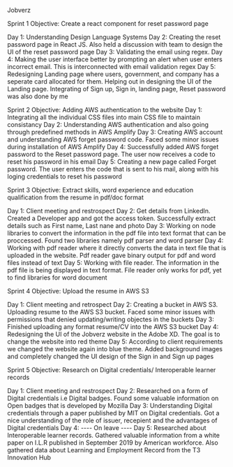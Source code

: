 Jobverz

Sprint 1
Objective: Create a react component for reset password page

Day 1: Understanding Design Language Systems
Day 2: Creating the reset password page in React JS. Also held a discussion with team to design the UI of the reset password page
Day 3: Validating the email using regex. 
Day 4: Making the user interface better by prompting an alert when user enters incorrect email. This is interconnected with email validation regex
Day 5: Redesigning Landing page where users, government, and company has a seperate card allocated for them. Helping out in designing the UI of the Landing page. Integrating of Sign up, Sign in, landing page, Reset password was also done by me 

Sprint 2
Objective: Adding AWS authentication to the website
Day 1: Integrating all the individual CSS files into main CSS file to maintain consistancy
Day 2: Understanding AWS authentication and also going through predefined methods in AWS Amplify
Day 3: Creating AWS account and understanding AWS forget password code. Faced some minor issues during installation of AWS Amplify
Day 4: Successfully added AWS forget password to the Reset password page. The user now receives a code to reset his password in his email
Day 5: Creating a new page called Forget password. The user enters the code that is sent to his mail, along with his loging credentials to reset his password

Sprint 3
Objective: Extract skills, word experience and education qualification from the resume in pdf/doc format

Day 1: Client meeting and restrospect
Day 2: Get details from LinkedIn. Created a Developer app and got the access token. Successfully extract details such as First name, Last nane and photo
Day 3: Working on node libraries to convert the information in the pdf file into text format that can be proccessed. Found two libraries namely pdf parser and word parser
Day 4: Working with pdf reader where it directly converts the data in text file that is uploaded in the website. Pdf reader gave binary output for pdf and word files instead of text 
Day 5: Working with file reader. The information in the pdf file is being displayed in text format. File reader only works for pdf, yet to find libraries for word document

Sprint 4
Objective: Upload the resume in AWS S3

Day 1: Client meeting and retrospect
Day 2: Creating a bucket in AWS S3. Uploading resume to the AWS S3 bucket. Faced some minor issues with permissions that denied updating/writing objectes in the buckets
Day 3: Finished uploading any format resume/CV into the AWS S3 bucket
Day 4: Redesigning the UI of the Jobverz website in the Adobe XD. The goal is to change the website into red theme 
Day 5: According to client requirements we changed the website again into blue theme. Added background images and completely changed the UI design of the Sign in and Sign up pages

Sprint 5
Objective: Research on Digital credentials/ Interoperable learner records

Day 1: Client meeting and restrospect
Day 2: Researched on a form of Digital credentials i.e Digital badges. Found some valuable information on Open badges that is developed by Mozilla
Day 3: Understanding Digital credentials through a paper published by MIT on Digital credentials. Got a nice understanding of the role of issuer, recepient and the advantages of Digital credentials
Day 4: ---- On leave ----
Day 5: Researched about Interoperable learner records. Gathered valuable information from a white paper on I.L.R published in September 2019 by American workforce. Also gathered data about Learning and Employment Record from the T3 Innovation Hub
